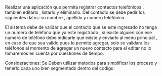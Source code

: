  Realizar una aplicación que permita registrar contactos telefónicos ,
         también editarlo , listarlo y eliminarlo. Del contacto se debe pedir los
         siguientes datos: su nombre , apellido y numero telefónico.

El sistema debe de validar que el contacto que se este ingresado no tenga un
numero de teléfono que ya este registrado , si existe alguien con ese numero de
teléfono debe indicarle que existe y enviarlo al menu principal , en caso de que sea
valido pues lo permite agregar, solo se validara los teléfonos al momento de agregar un
nuevo contacto para el editar no lo tomaremos en cuenta por cuestiones de tiempo.

Consideraciones: Se Deben utilizar metodos para simplificar los proceso y tenerlo cada
uno bien segmentado dentro del codigo.
